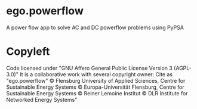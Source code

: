 # ego.powerflow
A power flow app to solve AC and DC powerflow problems using PyPSA

# Copyleft

Code licensed under "GNU Affero General Public License Version 3 (AGPL-3.0)"
It is a collaborative work with several copyright owner:
Cite as "ego.powerflow" © Flensburg University of Applied Sciences, Centre for Sustainable Energy Systems © Europa-Universität Flensburg, Centre for Sustainable Energy Systems © Reiner Lemoine Institut © DLR Institute for Networked Energy Systems"

